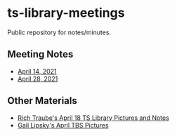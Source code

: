 # ts-library-meetings

Public repository for notes/minutes. 


## Meeting Notes

- [April 14, 2021](meeting-2021-04-14.md)
- [April 28, 2021](meeting-2021-04-28.md)

## Other Materials


- [Rich Traube's April 18 TS Library Pictures and Notes](rich-ts-pictures-2021-04-18.md)
- [Gail Lipsky's April TBS Pictures](gail-tbs-pictures-2021-04.md)
